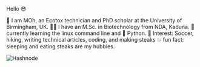 Hello 😎

🧔 I am MOh, an Ecotox technician and PhD scholar at the University of Birmingham, UK.
👨‍🎓 I have an M.Sc. in Biotechnology from NDA, Kaduna.
🐧 currently learning the linux command line and 
🐍 Python. 
🙂 Interest: Soccer, hiking, writing technical articles, coding, and making steaks 
💥 fun fact: sleeping and eating steaks are my hubbies.


![Hashnode](https://img.shields.io/badge/Hashnode-2962FF?style=for-the-badge&logo=hashnode&logoColor=white)
